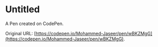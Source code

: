 # Untitled

A Pen created on CodePen.

Original URL: [https://codepen.io/Mohammed-Jaseer/pen/wBKZMgG](https://codepen.io/Mohammed-Jaseer/pen/wBKZMgG).

